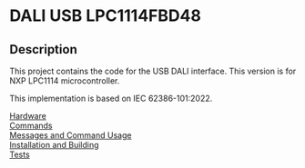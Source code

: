 # DALI USB LPC1114FBD48

## Description

This project contains the code for the USB DALI interface.
This version is for NXP LPC1114  microcontroller.

This implementation is based on IEC 62386-101:2022.

[Hardware](doc/hardware.md) \
[Commands](doc/commands.md) \
[Messages and Command Usage](doc/messages.md) \
[Installation and Building](doc/install_build.md) \
[Tests](doc/tests.md) 

